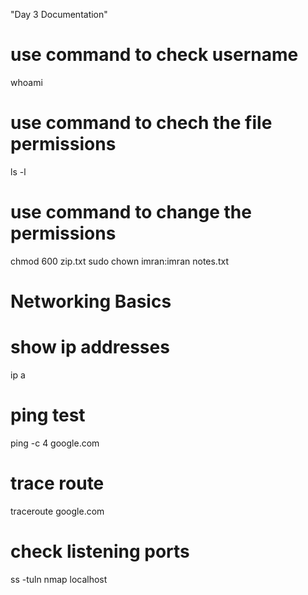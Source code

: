 "Day 3 Documentation" 
# use command to check username
whoami

# use command to chech the file permissions 
ls -l

# use command to change the permissions
chmod 600 zip.txt
sudo chown imran:imran notes.txt

# Networking Basics
# show ip addresses
ip a 

# ping test
ping -c 4 google.com

# trace route 
traceroute google.com

# check listening ports
ss -tuln
nmap localhost 


